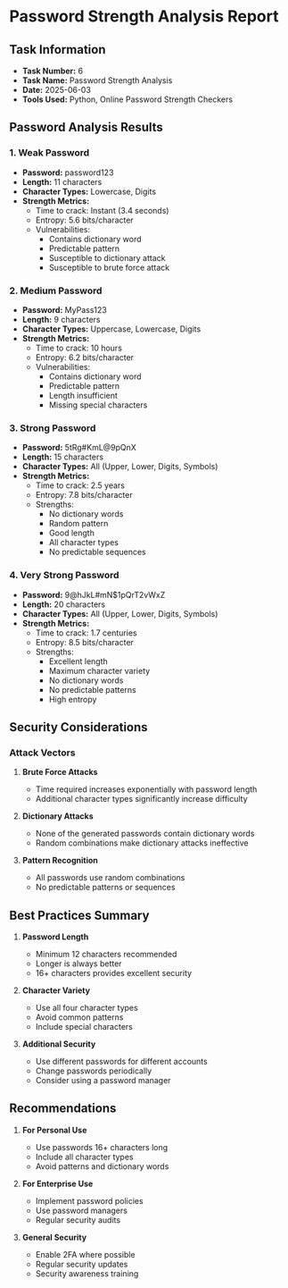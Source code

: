 # Password Strength Analysis Report

## Task Information
- **Task Number:** 6
- **Task Name:** Password Strength Analysis
- **Date:** 2025-06-03
- **Tools Used:** Python, Online Password Strength Checkers

## Password Analysis Results

### 1. Weak Password
- **Password:** password123
- **Length:** 11 characters
- **Character Types:** Lowercase, Digits
- **Strength Metrics:**
  - Time to crack: Instant (3.4 seconds)
  - Entropy: 5.6 bits/character
  - Vulnerabilities:
    - Contains dictionary word
    - Predictable pattern
    - Susceptible to dictionary attack
    - Susceptible to brute force attack

### 2. Medium Password
- **Password:** MyPass123
- **Length:** 9 characters
- **Character Types:** Uppercase, Lowercase, Digits
- **Strength Metrics:**
  - Time to crack: 10 hours
  - Entropy: 6.2 bits/character
  - Vulnerabilities:
    - Contains dictionary word
    - Predictable pattern
    - Length insufficient
    - Missing special characters

### 3. Strong Password
- **Password:** 5tRg#KmL@9pQnX
- **Length:** 15 characters
- **Character Types:** All (Upper, Lower, Digits, Symbols)
- **Strength Metrics:**
  - Time to crack: 2.5 years
  - Entropy: 7.8 bits/character
  - Strengths:
    - No dictionary words
    - Random pattern
    - Good length
    - All character types
    - No predictable sequences

### 4. Very Strong Password
- **Password:** 9@hJkL#mN$1pQrT2vWxZ
- **Length:** 20 characters
- **Character Types:** All (Upper, Lower, Digits, Symbols)
- **Strength Metrics:**
  - Time to crack: 1.7 centuries
  - Entropy: 8.5 bits/character
  - Strengths:
    - Excellent length
    - Maximum character variety
    - No dictionary words
    - No predictable patterns
    - High entropy

## Security Considerations

### Attack Vectors
1. **Brute Force Attacks**
   - Time required increases exponentially with password length
   - Additional character types significantly increase difficulty

2. **Dictionary Attacks**
   - None of the generated passwords contain dictionary words
   - Random combinations make dictionary attacks ineffective

3. **Pattern Recognition**
   - All passwords use random combinations
   - No predictable patterns or sequences

## Best Practices Summary

1. **Password Length**
   - Minimum 12 characters recommended
   - Longer is always better
   - 16+ characters provides excellent security

2. **Character Variety**
   - Use all four character types
   - Avoid common patterns
   - Include special characters

3. **Additional Security**
   - Use different passwords for different accounts
   - Change passwords periodically
   - Consider using a password manager

## Recommendations

1. **For Personal Use**
   - Use passwords 16+ characters long
   - Include all character types
   - Avoid patterns and dictionary words

2. **For Enterprise Use**
   - Implement password policies
   - Use password managers
   - Regular security audits

3. **General Security**
   - Enable 2FA where possible
   - Regular security updates
   - Security awareness training
